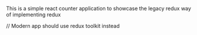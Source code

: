 This is a simple react counter application to showcase the legacy redux way of implementing redux

// Modern app should use redux toolkit instead
